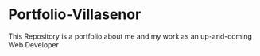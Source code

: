 # Portfolio-Villasenor
This Repository is a portfolio about me and my work as an up-and-coming Web Developer
